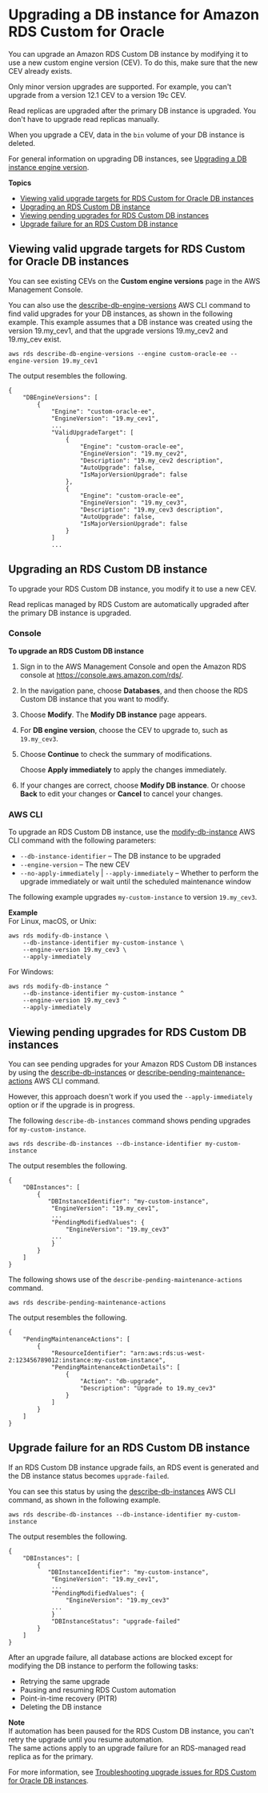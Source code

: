 # Upgrading a DB instance for Amazon RDS Custom for Oracle<a name="custom-upgrading"></a>

You can upgrade an Amazon RDS Custom DB instance by modifying it to use a new custom engine version \(CEV\)\. To do this, make sure that the new CEV already exists\.

Only minor version upgrades are supported\. For example, you can't upgrade from a version 12\.1 CEV to a version 19c CEV\.

Read replicas are upgraded after the primary DB instance is upgraded\. You don't have to upgrade read replicas manually\.

When you upgrade a CEV, data in the `bin` volume of your DB instance is deleted\.

For general information on upgrading DB instances, see [Upgrading a DB instance engine version](USER_UpgradeDBInstance.Upgrading.md)\.

**Topics**
+ [Viewing valid upgrade targets for RDS Custom for Oracle DB instances](#custom-upgrading-target)
+ [Upgrading an RDS Custom DB instance](#custom-upgrading-modify)
+ [Viewing pending upgrades for RDS Custom DB instances](#custom-upgrading-pending)
+ [Upgrade failure for an RDS Custom DB instance](#custom-upgrading-failure)

## Viewing valid upgrade targets for RDS Custom for Oracle DB instances<a name="custom-upgrading-target"></a>

You can see existing CEVs on the **Custom engine versions** page in the AWS Management Console\.

You can also use the [describe\-db\-engine\-versions](https://docs.aws.amazon.com/cli/latest/reference/rds/describe-db-engine-versions.html) AWS CLI command to find valid upgrades for your DB instances, as shown in the following example\. This example assumes that a DB instance was created using the version 19\.my\_cev1, and that the upgrade versions 19\.my\_cev2 and 19\.my\_cev exist\.

```
aws rds describe-db-engine-versions --engine custom-oracle-ee --engine-version 19.my_cev1
```

The output resembles the following\.

```
{
    "DBEngineVersions": [
        {
            "Engine": "custom-oracle-ee",
            "EngineVersion": "19.my_cev1",
            ...
            "ValidUpgradeTarget": [
                {
                    "Engine": "custom-oracle-ee",
                    "EngineVersion": "19.my_cev2",
                    "Description": "19.my_cev2 description",
                    "AutoUpgrade": false,
                    "IsMajorVersionUpgrade": false
                },
                {
                    "Engine": "custom-oracle-ee",
                    "EngineVersion": "19.my_cev3",
                    "Description": "19.my_cev3 description",
                    "AutoUpgrade": false,
                    "IsMajorVersionUpgrade": false
                }
            ]
            ...
```

## Upgrading an RDS Custom DB instance<a name="custom-upgrading-modify"></a>

To upgrade your RDS Custom DB instance, you modify it to use a new CEV\.

Read replicas managed by RDS Custom are automatically upgraded after the primary DB instance is upgraded\.

### Console<a name="custom-upgrading-modify.CON"></a>

**To upgrade an RDS Custom DB instance**

1. Sign in to the AWS Management Console and open the Amazon RDS console at [https://console\.aws\.amazon\.com/rds/](https://console.aws.amazon.com/rds/)\.

1. In the navigation pane, choose **Databases**, and then choose the RDS Custom DB instance that you want to modify\.

1. Choose **Modify**\. The **Modify DB instance** page appears\.

1. For **DB engine version**, choose the CEV to upgrade to, such as `19.my_cev3`\.

1. Choose **Continue** to check the summary of modifications\.

   Choose **Apply immediately** to apply the changes immediately\.

1. If your changes are correct, choose **Modify DB instance**\. Or choose **Back** to edit your changes or **Cancel** to cancel your changes\.

### AWS CLI<a name="custom-upgrading-modify.CLI"></a>

To upgrade an RDS Custom DB instance, use the [modify\-db\-instance](https://docs.aws.amazon.com/cli/latest/reference/rds/modify-db-instance.html) AWS CLI command with the following parameters:
+ `--db-instance-identifier` – The DB instance to be upgraded
+ `--engine-version` – The new CEV
+ `--no-apply-immediately` \| `--apply-immediately` – Whether to perform the upgrade immediately or wait until the scheduled maintenance window

The following example upgrades `my-custom-instance` to version `19.my_cev3`\.

**Example**  
For Linux, macOS, or Unix:  

```
aws rds modify-db-instance \
    --db-instance-identifier my-custom-instance \
    --engine-version 19.my_cev3 \
    --apply-immediately
```
For Windows:  

```
aws rds modify-db-instance ^
    --db-instance-identifier my-custom-instance ^
    --engine-version 19.my_cev3 ^
    --apply-immediately
```

## Viewing pending upgrades for RDS Custom DB instances<a name="custom-upgrading-pending"></a>

You can see pending upgrades for your Amazon RDS Custom DB instances by using the [describe\-db\-instances](https://docs.aws.amazon.com/cli/latest/reference/rds/describe-db-instances.html) or [describe\-pending\-maintenance\-actions](https://docs.aws.amazon.com/cli/latest/reference/rds/describe-pending-maintenance-actions.html) AWS CLI command\.

However, this approach doesn't work if you used the `--apply-immediately` option or if the upgrade is in progress\.

The following `describe-db-instances` command shows pending upgrades for `my-custom-instance`\.

```
aws rds describe-db-instances --db-instance-identifier my-custom-instance
```

The output resembles the following\.

```
{
    "DBInstances": [
        {
           "DBInstanceIdentifier": "my-custom-instance",
            "EngineVersion": "19.my_cev1",
            ...
            "PendingModifiedValues": {
                "EngineVersion": "19.my_cev3"
            ...
            }
        }
    ]
}
```

The following shows use of the `describe-pending-maintenance-actions` command\.

```
aws rds describe-pending-maintenance-actions
```

The output resembles the following\.

```
{
    "PendingMaintenanceActions": [
        {
            "ResourceIdentifier": "arn:aws:rds:us-west-2:123456789012:instance:my-custom-instance",
            "PendingMaintenanceActionDetails": [
                {
                    "Action": "db-upgrade",
                    "Description": "Upgrade to 19.my_cev3"
                }
            ]
        }
    ]
}
```

## Upgrade failure for an RDS Custom DB instance<a name="custom-upgrading-failure"></a>

If an RDS Custom DB instance upgrade fails, an RDS event is generated and the DB instance status becomes `upgrade-failed`\.

You can see this status by using the [describe\-db\-instances](https://docs.aws.amazon.com/cli/latest/reference/rds/describe-db-instances.html) AWS CLI command, as shown in the following example\.

```
aws rds describe-db-instances --db-instance-identifier my-custom-instance
```

The output resembles the following\.

```
{
    "DBInstances": [
        {
           "DBInstanceIdentifier": "my-custom-instance",
            "EngineVersion": "19.my_cev1",
            ...
            "PendingModifiedValues": {
                "EngineVersion": "19.my_cev3"
            ...
            }
            "DBInstanceStatus": "upgrade-failed"
        }
    ]
}
```

After an upgrade failure, all database actions are blocked except for modifying the DB instance to perform the following tasks:
+ Retrying the same upgrade
+ Pausing and resuming RDS Custom automation
+ Point\-in\-time recovery \(PITR\)
+ Deleting the DB instance

**Note**  
If automation has been paused for the RDS Custom DB instance, you can't retry the upgrade until you resume automation\.  
The same actions apply to an upgrade failure for an RDS\-managed read replica as for the primary\.

For more information, see [Troubleshooting upgrade issues for RDS Custom for Oracle DB instances](custom-troubleshooting.md#custom-troubleshooting-upgrade)\.